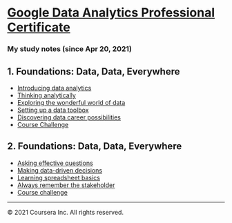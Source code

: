 # [Google Data Analytics Professional Certificate](https://www.coursera.org/professional-certificates/google-data-analytics)

### My study notes (since Apr 20, 2021)

## 1. Foundations: Data, Data, Everywhere
- [Introducing data analytics](https://github.com/brendensong/Google-Data-Analytics-Professional-Certificate/wiki/1.1.Introducing-data-analytics)
- [Thinking analytically](https://github.com/brendensong/Google-Data-Analytics-Professional-Certificate/wiki/1.2.Thinking-analytically)
- [Exploring the wonderful world of data](https://github.com/brendensong/Google-Data-Analytics-Professional-Certificate/wiki/1.3.Exploring-the-wonderful-world-of-data)
- [Setting up a data toolbox](https://github.com/brendensong/Google-Data-Analytics-Professional-Certificate/wiki/1.4.Setting-up-a-data-toolbox)
- [Discovering data career possibilities](https://github.com/brendensong/Google-Data-Analytics-Professional-Certificate/wiki/1.5.Discovering-data-career-possibilities)
- [Course Challenge](https://github.com/brendensong/Google-Data-Analytics-Professional-Certificate/wiki/1.6.Course-Challenge)

## 2. Foundations: Data, Data, Everywhere
- [Asking effective questions](https://github.com/brendensong/Google-Data-Analytics-Professional-Certificate/wiki/2.1.Asking-effective-questions)
- [Making data-driven decisions](https://github.com/brendensong/Google-Data-Analytics-Professional-Certificate/wiki/2.2.Making-data-driven-decisions)
- [Learning spreadsheet basics]()
- [Always remember the stakeholder]()
- [Course challenge]()

***

© 2021 Coursera Inc. All rights reserved.
